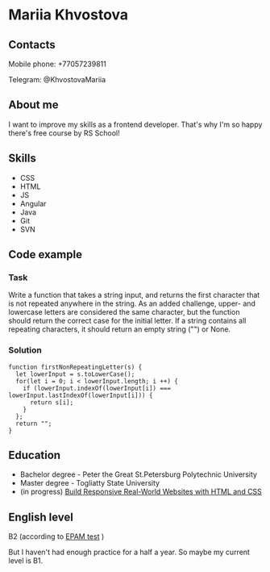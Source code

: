 # Mariia Khvostova
## Contacts
Mobile phone: +77057239811

Telegram: @KhvostovaMariia

## About me
I want to improve my skills as a frontend developer. That's why I'm so happy there's free course by RS School!

## Skills
* CSS
* HTML
* JS
* Angular
* Java
* Git
* SVN

## Code example
### Task
Write a function that takes a string input, and returns the first character that is not repeated anywhere in the string. As an added challenge, upper- and lowercase letters are considered the same character, but the function should return the correct case for the initial letter. If a string contains all repeating characters, it should return an empty string ("") or None.

### Solution
```
function firstNonRepeatingLetter(s) {
  let lowerInput = s.toLowerCase();
  for(let i = 0; i < lowerInput.length; i ++) {
    if (lowerInput.indexOf(lowerInput[i]) === lowerInput.lastIndexOf(lowerInput[i])) {
      return s[i];
    } 
  };
  return "";
}
```

## Education
* Bachelor degree - Peter the Great St.Petersburg Polytechnic University
* Master degree - Togliatty State University
* (in progress) [Build Responsive Real-World Websites with HTML and CSS](https://www.udemy.com/course/design-and-develop-a-killer-website-with-html5-and-css3/)

## English level
B2 (according to [EPAM test](https://examinator.epam.com/Main/PersonalAssignments) )

But I haven't had enough practice for a half a year. So maybe my current level is B1.
